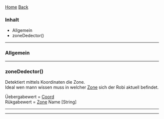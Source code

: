 [Home](home) [Back](WikiSolidus)


### Inhalt ###
- Allgemein
- zoneDedector()



----------
### Allgemein ###



----------
### zoneDedector() ###

Detektiert mittels Koordinaten die Zone.  
Ideal wen mann wissen muss in welcher [Zone](Zones) sich der Robi aktuell befindet.   

Üebergabewert = [Coord](Coord)   
Rükgabewert = [Zone](Zones) Name [String]

----------


----------
